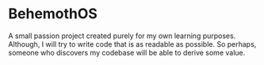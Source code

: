 # BehemothOS
A small passion project created purely for my own learning purposes. Although, I will try to write code that is as readable as possible. So perhaps, someone who discovers my codebase will be able to derive some value.
